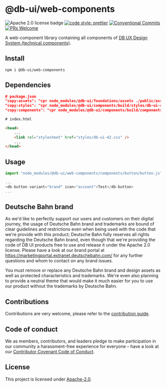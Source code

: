 # @db-ui/web-components

![Apache 2.0 license badge](https://img.shields.io/badge/License-Apache_2.0-blue.svg)
[![code style: prettier](https://img.shields.io/badge/code_style-prettier-ff69b4.svg?style=flat-square)](https://github.com/prettier/prettier)
[![Conventional Commits](https://img.shields.io/badge/Conventional%20Commits-1.0.0-yellow.svg)](https://conventionalcommits.org)
[![PRs Welcome](https://img.shields.io/badge/PRs-welcome-brightgreen.svg?style=flat-square)](https://makeapullrequest.com)

A web-component library containing all components of [DB UX Design System (technical components)](https://github.com/db-ui/mono).

## Install

`npm i @db-ui/web-components`

## Dependencies

```json
# package.json
"copy:assets": "cpr node_modules/@db-ui/foundations/assets ./public/assets  -o",
"copy:styles": "cpr node_modules/@db-ui/components/build/styles/db-ui-42.css ./public/styles/db-ui-42.css  -o",
"copy:components": "cpr node_modules/@db-ui/components/build/components ./public/components  -o",
```

```html
# index.html

<head>
	...
	<link rel="stylesheet" href="styles/db-ui-42.css" />
	...
</head>
```

## Usage

```javascript
import "node_modules/@db-ui/web-components/components/button/button.js";

...
<db-button variant="brand" icon="account">Test</db-button>
...

```

## Deutsche Bahn brand

As we'd like to perfectly support our users and customers on their digital journey, the usage of Deutsche Bahn brand and trademarks are bound of clear guidelines and restrictions even when being used with the code that we're provide with this product; Deutsche Bahn fully reserves all rights regarding the Deutsche Bahn brand, even though that we're providing the code of DB UI products free to use and release it under the Apache 2.0 license.
Please have a look at our brand portal at <https://marketingportal.extranet.deutschebahn.com/> for any further questions and whom to contact on any brand issues.

You must remove or replace any Deutsche Bahn brand and design assets as well as protected characteristics and trademarks. We're even also planning to provide a neutral theme that would make it much easier for you to use our product without the trademarks by Deutsche Bahn.

## Contributions

Contributions are very welcome, please refer to the [contribution guide](https://github.com/db-ui/mono/blob/main/CONTRIBUTING.md).

## Code of conduct

We as members, contributors, and leaders pledge to make participation in our
community a harassment-free experience for everyone – have a look at our [Contributor Covenant Code of Conduct](https://github.com/db-ui/mono/blob/main/CODE-OF-CONDUCT.md).

## License

This project is licensed under [Apache-2.0](LICENSE).

